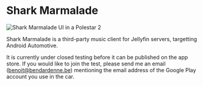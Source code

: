 # Shark Marmalade

![Shark Marmalade UI in a Polestar 2](https://www.bendardenne.be/img/sharkmarmelade.png)

Shark Marmalade is a third-party music client for Jellyfin servers, targetting Android Automotive. 

It is currently under closed testing before it can be published on the app store. 
If you would like to join the test, please send me an email (benoit@bendardenne.be) mentioning the email address of the Google Play account you use in the car. 
